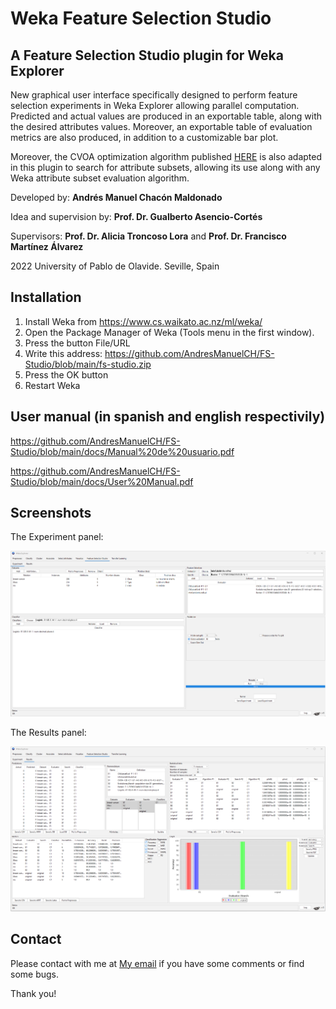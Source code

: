 ﻿# Weka Feature Selection Studio
## A Feature Selection Studio plugin for Weka Explorer

New graphical user interface specifically designed to perform feature selection experiments in Weka Explorer allowing parallel computation. Predicted and actual values are produced in an exportable table, along with the desired attributes values. Moreover, an exportable table of evaluation metrics are also produced, in addition to a customizable bar plot.

Moreover, the CVOA optimization algorithm published [HERE](https://www.liebertpub.com/doi/10.1089/big.2020.0051) is also adapted in this plugin to search for attribute subsets, allowing its use along with any Weka attribute subset evaluation algorithm.

Developed by: **Andrés Manuel Chacón Maldonado**

Idea and supervision by: **Prof. Dr. Gualberto Asencio-Cortés**

Supervisors: **Prof. Dr. Alicia Troncoso Lora** and **Prof. Dr. Francisco Martínez Álvarez**

2022 University of Pablo de Olavide. Seville, Spain

## Installation

1. Install Weka from https://www.cs.waikato.ac.nz/ml/weka/
2. Open the Package Manager of Weka (Tools menu in the first window).
2. Press the button File/URL
3. Write this address: https://github.com/AndresManuelCH/FS-Studio/blob/main/fs-studio.zip
4. Press the OK button
5. Restart Weka

## User manual (in spanish and english respectivily)

https://github.com/AndresManuelCH/FS-Studio/blob/main/docs/Manual%20de%20usuario.pdf

https://github.com/AndresManuelCH/FS-Studio/blob/main/docs/User%20Manual.pdf

## Screenshots

The Experiment panel:

![Experiment panel](screenshots/fsstudio1v11.png)

The Results panel:

![Results panel](screenshots/fsstudio2v11.png)

## Contact

Please contact with me at [My email](mailto:amchamal@upo.es) if you have some comments or find some bugs.

Thank you!
